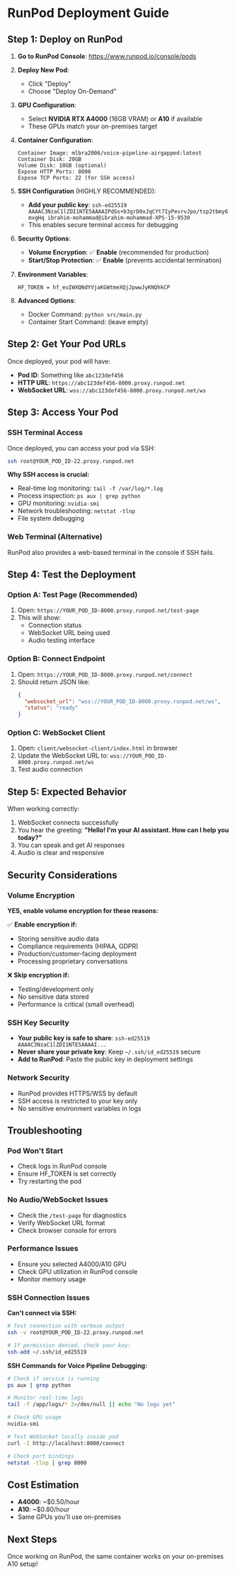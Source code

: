 # RunPod Deployment Guide

## Step 1: Deploy on RunPod

1. **Go to RunPod Console**: https://www.runpod.io/console/pods

2. **Deploy New Pod**:
   - Click "Deploy" 
   - Choose "Deploy On-Demand"

3. **GPU Configuration**:
   - Select **NVIDIA RTX A4000** (16GB VRAM) or **A10** if available
   - These GPUs match your on-premises target

4. **Container Configuration**:
   ```
   Container Image: mlbra2006/voice-pipeline-airgapped:latest
   Container Disk: 20GB
   Volume Disk: 10GB (optional)
   Expose HTTP Ports: 8000
   Expose TCP Ports: 22 (for SSH access)
   ```

5. **SSH Configuration** (HIGHLY RECOMMENDED):
   - **Add your public key**: `ssh-ed25519 AAAAC3NzaC1lZDI1NTE5AAAAIPdGs+b3grD0xJqCYt7IyPevrvJpo/tsp2tbmy6mxgHq ibrahim-mohammad@ibrahim-mohammad-XPS-15-9530`
   - This enables secure terminal access for debugging

6. **Security Options**:
   - **Volume Encryption**: ✅ **Enable** (recommended for production)
   - **Start/Stop Protection**: ✅ **Enable** (prevents accidental termination)

7. **Environment Variables**:
   ```
   HF_TOKEN = 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
   ```

8. **Advanced Options**:
   - Docker Command: `python src/main.py`
   - Container Start Command: (leave empty)

## Step 2: Get Your Pod URLs

Once deployed, your pod will have:
- **Pod ID**: Something like `abc123def456`
- **HTTP URL**: `https://abc123def456-8000.proxy.runpod.net`
- **WebSocket URL**: `wss://abc123def456-8000.proxy.runpod.net/ws`

## Step 3: Access Your Pod

### SSH Terminal Access
Once deployed, you can access your pod via SSH:
```bash
ssh root@YOUR_POD_ID-22.proxy.runpod.net
```

**Why SSH access is crucial:**
- Real-time log monitoring: `tail -f /var/log/*.log`
- Process inspection: `ps aux | grep python`
- GPU monitoring: `nvidia-smi`
- Network troubleshooting: `netstat -tlnp`
- File system debugging

### Web Terminal (Alternative)
RunPod also provides a web-based terminal in the console if SSH fails.

## Step 4: Test the Deployment

### Option A: Test Page (Recommended)
1. Open: `https://YOUR_POD_ID-8000.proxy.runpod.net/test-page`
2. This will show:
   - Connection status
   - WebSocket URL being used
   - Audio testing interface

### Option B: Connect Endpoint
1. Open: `https://YOUR_POD_ID-8000.proxy.runpod.net/connect`
2. Should return JSON like:
   ```json
   {
     "websocket_url": "wss://YOUR_POD_ID-8000.proxy.runpod.net/ws",
     "status": "ready"
   }
   ```

### Option C: WebSocket Client
1. Open: `client/websocket-client/index.html` in browser
2. Update the WebSocket URL to: `wss://YOUR_POD_ID-8000.proxy.runpod.net/ws`
3. Test audio connection

## Step 5: Expected Behavior

When working correctly:
1. WebSocket connects successfully
2. You hear the greeting: **"Hello! I'm your AI assistant. How can I help you today?"**
3. You can speak and get AI responses
4. Audio is clear and responsive

## Security Considerations

### Volume Encryption
**YES, enable volume encryption for these reasons:**

✅ **Enable encryption if:**
- Storing sensitive audio data
- Compliance requirements (HIPAA, GDPR)
- Production/customer-facing deployment
- Processing proprietary conversations

❌ **Skip encryption if:**
- Testing/development only
- No sensitive data stored
- Performance is critical (small overhead)

### SSH Key Security
- **Your public key is safe to share**: `ssh-ed25519 AAAAC3NzaC1lZDI1NTE5AAAAI...`
- **Never share your private key**: Keep `~/.ssh/id_ed25519` secure
- **Add to RunPod**: Paste the public key in deployment settings

### Network Security
- RunPod provides HTTPS/WSS by default
- SSH access is restricted to your key only
- No sensitive environment variables in logs

## Troubleshooting

### Pod Won't Start
- Check logs in RunPod console
- Ensure HF_TOKEN is set correctly
- Try restarting the pod

### No Audio/WebSocket Issues
- Check the `/test-page` for diagnostics
- Verify WebSocket URL format
- Check browser console for errors

### Performance Issues
- Ensure you selected A4000/A10 GPU
- Check GPU utilization in RunPod console
- Monitor memory usage

### SSH Connection Issues
**Can't connect via SSH:**
```bash
# Test connection with verbose output
ssh -v root@YOUR_POD_ID-22.proxy.runpod.net

# If permission denied, check your key:
ssh-add ~/.ssh/id_ed25519
```

**SSH Commands for Voice Pipeline Debugging:**
```bash
# Check if service is running
ps aux | grep python

# Monitor real-time logs
tail -f /app/logs/* 2>/dev/null || echo "No logs yet"

# Check GPU usage
nvidia-smi

# Test WebSocket locally inside pod
curl -I http://localhost:8000/connect

# Check port bindings
netstat -tlnp | grep 8000
```

## Cost Estimation
- **A4000**: ~$0.50/hour
- **A10**: ~$0.80/hour  
- Same GPUs you'll use on-premises

## Next Steps
Once working on RunPod, the same container works on your on-premises A10 setup! 
